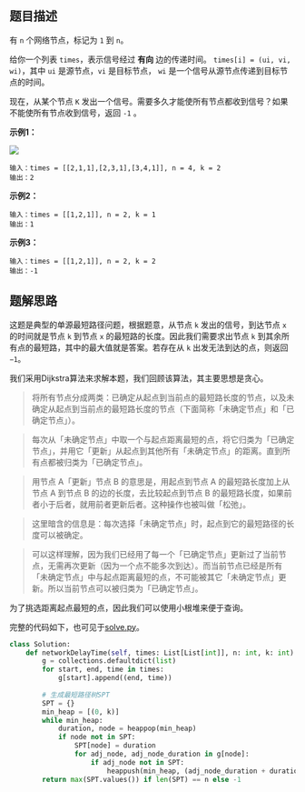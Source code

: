 ## 题目描述

有 `n` 个网络节点，标记为 `1` 到 `n`。

给你一个列表 `times`，表示信号经过 **有向** 边的传递时间。 `times[i] = (ui, vi, wi)`，其中 `ui` 是源节点，`vi` 是目标节点， `wi` 是一个信号从源节点传递到目标节点的时间。

现在，从某个节点 `K` 发出一个信号。需要多久才能使所有节点都收到信号？如果不能使所有节点收到信号，返回 `-1` 。

**示例1：**

![](https://s2.loli.net/2022/04/03/YUH7MbBV5qrQk4m.png)
```
输入：times = [[2,1,1],[2,3,1],[3,4,1]], n = 4, k = 2
输出：2
```

**示例2：**

```
输入：times = [[1,2,1]], n = 2, k = 1
输出：1
```

**示例3：**

```
输入：times = [[1,2,1]], n = 2, k = 2
输出：-1
```

## 题解思路

这题是典型的单源最短路径问题，根据题意，从节点 `k` 发出的信号，到达节点 `x` 的时间就是节点 `k` 到节点 `x` 的最短路的长度。因此我们需要求出节点 `k` 到其余所有点的最短路，其中的最大值就是答案。若存在从 `k` 出发无法到达的点，则返回 `−1`。

我们采用Dijkstra算法来求解本题，我们回顾该算法，其主要思想是贪心。

> 将所有节点分成两类：已确定从起点到当前点的最短路长度的节点，以及未确定从起点到当前点的最短路长度的节点（下面简称「未确定节点」和「已确定节点」）。

> 每次从「未确定节点」中取一个与起点距离最短的点，将它归类为「已确定节点」，并用它「更新」从起点到其他所有「未确定节点」的距离。直到所有点都被归类为「已确定节点」。

> 用节点 A「更新」节点 B 的意思是，用起点到节点 A 的最短路长度加上从节点 A 到节点 B 的边的长度，去比较起点到节点 B 的最短路长度，如果前者小于后者，就用前者更新后者。这种操作也被叫做「松弛」。

> 这里暗含的信息是：每次选择「未确定节点」时，起点到它的最短路径的长度可以被确定。

> 可以这样理解，因为我们已经用了每一个「已确定节点」更新过了当前节点，无需再次更新（因为一个点不能多次到达）。而当前节点已经是所有「未确定节点」中与起点距离最短的点，不可能被其它「未确定节点」更新。所以当前节点可以被归类为「已确定节点」。

为了挑选距离起点最短的点，因此我们可以使用小根堆来便于查询。

完整的代码如下，也可见于[solve.py](./solve.py)。

```python
class Solution:
    def networkDelayTime(self, times: List[List[int]], n: int, k: int) -> int:
        g = collections.defaultdict(list)
        for start, end, time in times:
            g[start].append((end, time))
        
        # 生成最短路径树SPT
        SPT = {}
        min_heap = [(0, k)]
        while min_heap:
            duration, node = heappop(min_heap)
            if node not in SPT:
                SPT[node] = duration
                for adj_node, adj_node_duration in g[node]:
                    if adj_node not in SPT:
                        heappush(min_heap, (adj_node_duration + duration, adj_node))
        return max(SPT.values()) if len(SPT) == n else -1
```